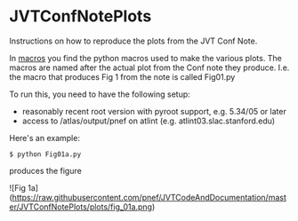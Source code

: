 JVTConfNotePlots
=======================

Instructions on how to reproduce the plots from the JVT Conf Note. 

In [macros](macros) you find the python macros used to make the various plots. The macros are named after the actual plot from the Conf note they produce. I.e. the macro that produces Fig 1 from the note is called Fig01.py

To run this, you need to have the following setup:
 * reasonably recent root version with pyroot support, e.g. 5.34/05 or later
 * access to /atlas/output/pnef on atlint (e.g. atlint03.slac.stanford.edu)

Here's an example:
```
$ python Fig01a.py
```
produces the figure 

![Fig 1a] (https://raw.githubusercontent.com/pnef/JVTCodeAndDocumentation/master/JVTConfNotePlots/plots/fig_01a.png)
